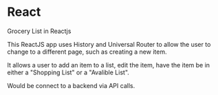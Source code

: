 # React
Grocery List in Reactjs

This ReactJS app uses History and Universal Router to allow the user to change to a different page, such as creating a new item.

It allows a user to add an item to a list, edit the item, have the item be in either a "Shopping List" or a "Avalible List". 

Would be connect to a backend via API calls. 

